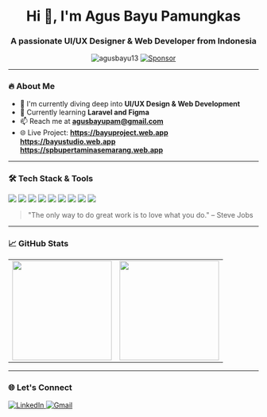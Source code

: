 <!-- ## Hi there 👋 -->
<h1 align="center">Hi 👋, I'm Agus Bayu Pamungkas</h1>
<h3 align="center">A passionate UI/UX Designer & Web Developer from Indonesia</h3>

<p align="center">
  <img src="https://komarev.com/ghpvc/?username=agusbayu13&label=Profile%20views&color=0e75b6&style=flat" alt="agusbayu13" />
  <a href="https://github.com/sponsors/agusbayu13">
    <img src="https://img.shields.io/badge/Sponsor-%E2%9D%A4-ff69b4?logo=github" alt="Sponsor" />
  </a>
</p>


---

### 🔥 About Me

- 🎨 I'm currently diving deep into **UI/UX Design & Web Development**
- 🧠 Currently learning **Laravel and Figma**
- 📫 Reach me at **agusbayupam@gmail.com**
- 🌐 Live Project:
     **https://bayuproject.web.app**
    **https://bayustudio.web.app**
     **https://spbupertaminasemarang.web.app** 

---

### 🛠️ Tech Stack & Tools

<p>
  <img src="https://img.shields.io/badge/Figma-F24E1E?logo=figma&logoColor=white&style=for-the-badge" />
  <img src="https://img.shields.io/badge/GitHub-181717?logo=github&logoColor=white&style=for-the-badge" />
  <img src="https://img.shields.io/badge/Trello-0079BF?logo=trello&logoColor=white&style=for-the-badge" />
  <img src="https://img.shields.io/badge/Notion-000000?logo=notion&logoColor=white&style=for-the-badge" />
  <img src="https://img.shields.io/badge/Laravel-FF2D20?logo=laravel&logoColor=white&style=for-the-badge" />
  <img src="https://img.shields.io/badge/HTML5-E34F26?logo=html5&logoColor=white&style=for-the-badge" />
  <img src="https://img.shields.io/badge/CSS3-1572B6?logo=css3&logoColor=white&style=for-the-badge" />
  <img src="https://img.shields.io/badge/JavaScript-F7DF1E?logo=javascript&logoColor=black&style=for-the-badge" />
  <img src="https://img.shields.io/badge/PHP-777BB4?logo=php&logoColor=white&style=for-the-badge" />
</p>

> "The only way to do great work is to love what you do." – Steve Jobs
---
### 📈 GitHub Stats
<p align="center">
    <table>
    <tr>
      <td>
        <img src="https://streak-stats.demolab.com?user=agusbayu13&theme=radical" height="200" />
      </td>
      <td>
        <img src="https://github-readme-stats.vercel.app/api/top-langs/?username=agusbayu13&layout=compact&theme=radical" height="200" />
      </td>
    </tr>
  </table>
</p>

---

<!-- ### 🐍 GitHub Contribution Snake

![snake gif](https://raw.githubusercontent.com/agusbayu13/agusbayu13/output/dist/github-contribution-grid-snake.svg)

--- -->

### 🌐 Let's Connect

<p align="left">
  <a href="https://linkedin.com/in/agusbayupamungkas" target="_blank">
    <img src="https://img.shields.io/badge/LinkedIn-Agus%20Bayu%20Pamungkas-blue?style=for-the-badge&logo=linkedin&logoColor=white" alt="LinkedIn" />
  </a>
  <a href="mailto:agusbayupam@gmail.com">
    <img src="https://img.shields.io/badge/Gmail-agusbayupam@gmail.com-c14438?style=for-the-badge&logo=gmail&logoColor=white" alt="Gmail" />
  </a>
</p>

<!--
**agusbayu13/agusbayu13** is a ✨ _special_ ✨ repository because its `README.md` (this file) appears on your GitHub profile.

Here are some ideas to get you started:

- 🔭 I’m currently working on ...
- 🌱 I’m currently learning ...
- 👯 I’m looking to collaborate on ...
- 🤔 I’m looking for help with ...
- 💬 Ask me about ...
- 📫 How to reach me: ...
- 😄 Pronouns: ...
- ⚡ Fun fact: ...
-->
